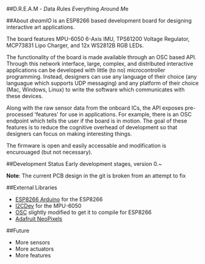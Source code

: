 ##D.R.E.A.M - *D*ata *R*ules *E*verything *A*round *M*e

##About
*dreamIO* is an ESP8266 based development board for designing interactive art applications. 

The board features MPU-6050 6-Axis IMU, TPS61200 Voltage Regulator, MCP73831 Lipo Charger, and 12x WS2812B RGB LEDs. 

The functionality of the board is made available through an OSC based API. Through this network interface, large, complex, and distributed interactive applications can be developed with little (to no) microcontroller programming. Instead, designers can use any language of their choice (any languague which supports UDP messaging) and any platform of their choice (Mac, Windows, Linux) to write the software which communicates with these devices. 

Along with the raw sensor data from the onboard ICs, the API exposes pre-processed 'features' for use in applications. For example, there is an OSC endpoint which tells the user if the board is in motion. The goal of these features is to reduce the cognitive overhead of development so that designers can focus on making interesting things.

The firmware is open and easily accessable and modification is encurouaged (but not necessary).

##Development Status
Early development stages, version 0.~

**Note**: The current PCB design in the git is broken from an attempt to fix 

##External Libraries
* [ESP8266 Arduino](https://github.com/esp8266/Arduino) for the ESP8266
* [I2CDev](https://github.com/jrowberg/i2cdevlib) for the MPU-6050
* [OSC](https://github.com/CNMAT/OSC) slightly modified to get it to compile for ESP8266
* [Adafruit NeoPixels](https://github.com/adafruit/Adafruit_NeoPixel)

##Future
* More sensors
* More actuators
* More features